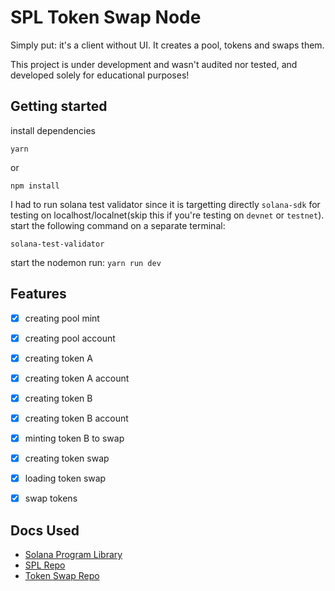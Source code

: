 # SPL Token Swap Node

Simply put: it's a client without UI. It creates a pool, tokens and swaps them. 

This project is under development and wasn't audited nor tested, and developed solely for educational purposes!

## Getting started

install dependencies

```yarn```

or 

```npm install```

I had to run solana test validator since it is targetting directly `solana-sdk` for testing on localhost/localnet(skip this if you're testing on `devnet` or `testnet`). start the following command on a separate terminal:

```solana-test-validator```

start the nodemon run:
```yarn run dev```
## Features

- [x]  creating pool mint
- [x]  creating pool account
- [x]  creating token A
- [x]  creating token A account
- [x]  creating token B
- [x]  creating token B account
- [x]  minting token B to swap
- [x]  creating token swap
- [x]  loading token swap
- [x]  swap tokens 




## Docs Used  
- [Solana Program Library](https://spl.solana.com/token-swap)
 - [SPL Repo](https://github.com/solana-labs/solana-program-library/tree/master/token-swap)
 - [Token Swap Repo](https://github.com/solana-labs/solana-program-library/tree/master/token-swap)
